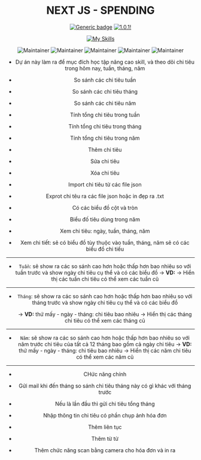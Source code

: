 <div align="center">

# NEXT JS - SPENDING

[![Generic badge](https://img.shields.io/badge/StatusProject-BETA-green.svg)](https://shields.io/) [![1.0.1!](https://img.shields.io/badge/Version-NONE-1abc9c.svg)](https://GitHub.com/Naereen/ama)

[![My Skills](https://skillicons.dev/icons?i=react,next,typescript,tailwind,mongodb)](https://skillicons.dev)

![Maintainer](https://img.shields.io/badge/ReactJS-Update-blue) ![Maintainer](https://img.shields.io/badge/NextJS-Update-yellow) ![Maintainer](https://img.shields.io/badge/typescript-Update-red) ![Maintainer](https://img.shields.io/badge/tailwindcss-Update-blue) ![Maintainer](https://img.shields.io/badge/mongoDB-Update-none)

<div>

- Dự án này làm ra để mục đích học tập nâng cao skill, và theo dõi chi tiêu trong hôm nay, tuần, tháng, năm
- So sánh các chi tiêu tuần
- So sánh các chi tiêu tháng
- So sánh các chi tiêu năm

- Tính tổng chi tiêu trong tuần
- Tính tổng chi tiêu trong tháng
- Tính tổng chi tiêu trong năm

- Thêm chi tiêu
- Sửa chi tiêu
- Xóa chi tiêu

- Import chi tiêu từ các file json
- Exprot chi têu ra các file json hoặc in đẹp ra .txt

- Có các biểu đồ cột và tròn
- Biểu đố tiêu dùng trong năm
- Xem chi tiêu: ngày, tuần, tháng, năm
- Xem chi tiết: sẽ có biểu đồ tùy thuộc vào tuần, tháng, năm sẽ có các biểu đồ chi tiếu

---
 
- `Tuần`: sẽ show ra các so sánh cao hơn hoặc thấp hơn bao nhiêu so với tuần trước và show ngày chi tiêu cụ thể và có các biểu đồ
  -> **VD:**
  -> Hiển thị các tuần chi tiêu có thể xem các tuần cũ

---

- `Tháng`: sẽ show ra các so sánh cao hơn hoặc thấp hơn bao nhiêu so với tháng trước và show ngày chi tiêu cụ thể và có các biểu đồ

  -> **VD:** thứ mấy - ngày - tháng: chi tiêu bao nhiêu
  -> Hiển thị các tháng chi tiêu có thể xem các tháng cũ

---

- `Năm`: sẽ show ra các so sánh cao hơn hoặc thấp hơn bao nhiêu so với năm trước chi tiêu của tất cả 12 tháng bao gồm cả ngày chi tiêu
  -> **VD:** thứ mấy - ngày - tháng: chi tiêu bao nhiêu
  -> Hiển thị các năm chi tiêu có thể xem các năm cũ


---
- CHức năng chính
 + Gửi mail khi đến tháng so sánh chi tiêu tháng này có gì khác với tháng trước
 + Nếu là lần đầu thì gửi chi tiêu tổng tháng

+ Nhập thông tin chi tiêu có phần chụp ảnh hóa đơn
+ Thêm liên tục 
+ Thêm từ từ 
+ Thêm chức năng scan bằng camera cho hóa đơn và in ra
  
